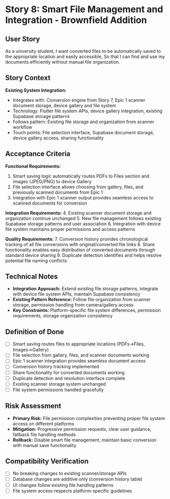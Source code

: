 # Story 8: Smart File Management and Integration - Brownfield Addition

## User Story
As a university student,
I want converted files to be automatically saved to the appropriate location and easily accessible,
So that I can find and use my documents efficiently without manual file organization.

## Story Context

**Existing System Integration:**
- Integrates with: Conversion engine from Story 7, Epic 1 scanner document storage, device gallery and file system
- Technology: Flutter file system APIs, device gallery integration, existing Supabase storage patterns
- Follows pattern: Existing file storage and organization from scanner workflow
- Touch points: File selection interface, Supabase document storage, device gallery access, sharing functionality

## Acceptance Criteria

**Functional Requirements:**
1. Smart saving logic automatically routes PDFs to Files section and images (JPEG/PNG) to device Gallery
2. File selection interface allows choosing from gallery, files, and previously scanned documents from Epic 1
3. Integration with Epic 1 scanner output provides seamless access to scanned documents for conversion

**Integration Requirements:**
4. Existing scanner document storage and organization continue unchanged
5. New file management follows existing Supabase storage patterns and user association
6. Integration with device file system maintains proper permissions and access patterns

**Quality Requirements:**
7. Conversion history provides chronological tracking of all file conversions with original/converted file links
8. Share functionality enables easy distribution of converted documents through standard device sharing
9. Duplicate detection identifies and helps resolve potential file naming conflicts

## Technical Notes
- **Integration Approach:** Extend existing file storage patterns, integrate with device file system APIs, maintain Supabase consistency
- **Existing Pattern Reference:** Follow file organization from scanner storage, permission handling from camera/gallery access
- **Key Constraints:** Platform-specific file system differences, permission requirements, storage organization consistency

## Definition of Done
- [ ] Smart saving routes files to appropriate locations (PDFs→Files, Images→Gallery)
- [ ] File selection from gallery, files, and scanner documents working
- [ ] Epic 1 scanner integration provides seamless document access
- [ ] Conversion history tracking implemented
- [ ] Share functionality for converted documents working
- [ ] Duplicate detection and resolution interface complete
- [ ] Existing scanner storage system unchanged
- [ ] File system permissions handled gracefully

## Risk Assessment
- **Primary Risk:** File permission complexities preventing proper file system access on different platforms
- **Mitigation:** Progressive permission requests, clear user guidance, fallback file handling methods
- **Rollback:** Disable smart file management, maintain basic conversion with manual save functionality

## Compatibility Verification
- [ ] No breaking changes to existing scanner/storage APIs
- [ ] Database changes are additive only (conversion history table)
- [ ] UI changes follow existing file handling patterns
- [ ] File system access respects platform-specific guidelines